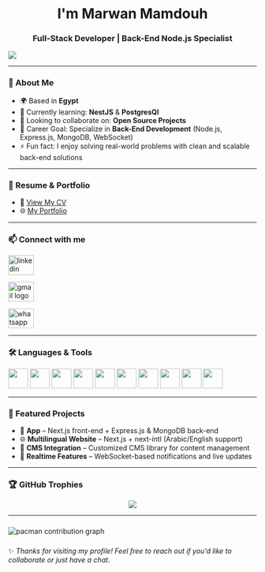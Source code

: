 <h1 align="center">I'm Marwan Mamdouh</h1>
<h3 align="center">Full-Stack Developer | Back-End Node.js Specialist</h3>

<div align="left">
  <img src="https://visitor-badge.laobi.icu/badge?page_id=Marwan-Mamdoud.Marwan-Mamdoud&left_color=darkgray&left_text=Profile%20views"  />
</div>


---

### 🚀 About Me  
- 🌍 Based in **Egypt**  
- 🌱 Currently learning: **NestJS** & **PostgresQl**  
- 👯 Looking to collaborate on: **Open Source Projects**  
- 🎯 Career Goal: Specialize in **Back-End Development** (Node.js, Express.js, MongoDB, WebSocket)  
- ⚡ Fun fact: I enjoy solving real-world problems with clean and scalable back-end solutions  

---

### 📄 Resume & Portfolio  
- 📑 [View My CV](https://drive.google.com/file/d/1E19OM1rYasePulWnPbDabAKBRSK5lZRL/view?usp=drive_link)  
- 🌐 [My Portfolio](https://poortfolio-nu.vercel.app/)  

---

### 📫 Connect with me  
<p align="left">
<a href="https://www.linkedin.com/in/marwan-mamdouh-full-stack/" target="blank">  <img src="https://raw.githubusercontent.com/maurodesouza/profile-readme-generator/master/src/assets/icons/social/linkedin/default.svg" width="52" height="40" alt="linkedin logo"  />
</a>
  
<a href="mailto:marwanmamdouh159@gmail.com" target="blank">  <img src="https://raw.githubusercontent.com/maurodesouza/profile-readme-generator/master/src/assets/icons/social/gmail/default.svg" width="52" height="40" alt="gmail logo"  />
</a>

<a href="https://wa.me/+201274847904" target="blank"><img src="https://raw.githubusercontent.com/maurodesouza/profile-readme-generator/master/src/assets/icons/social/whatsapp/default.svg" width="52" height="40" alt="whatsapp logo"  />
</a>
</p>

---

### 🛠️ Languages & Tools  
<p align="left"> 
<img src="https://cdn.jsdelivr.net/gh/devicons/devicon/icons/javascript/javascript-original.svg" width="40" height="40"/> 
<img src="https://cdn.jsdelivr.net/gh/devicons/devicon/icons/typescript/typescript-original.svg" width="40" height="40"/>
<img src="https://cdn.jsdelivr.net/gh/devicons/devicon/icons/nodejs/nodejs-original.svg" width="40" height="40"/> 
<img src="https://cdn.jsdelivr.net/gh/devicons/devicon/icons/express/express-original.svg" width="40" height="40"/> 
<img src="https://cdn.jsdelivr.net/gh/devicons/devicon/icons/mongodb/mongodb-original.svg" width="40" height="40"/> 
<img src="https://cdn.jsdelivr.net/gh/devicons/devicon/icons/react/react-original.svg" width="40" height="40"/> 
<img src="https://cdn.jsdelivr.net/gh/devicons/devicon/icons/nextjs/nextjs-original.svg" width="40" height="40"/> 
<img src="https://cdn.jsdelivr.net/gh/devicons/devicon/icons/tailwindcss/tailwindcss-original.svg" width="40" height="40"/> 
<img src="https://cdn.jsdelivr.net/gh/devicons/devicon/icons/git/git-original.svg" width="40" height="40"/> 
<img src="https://cdn.jsdelivr.net/gh/devicons/devicon/icons/docker/docker-original.svg" width="40" height="40"/> 
</p>

---

### 📂 Featured Projects  
- 🛒 **App** – Next.js front-end + Express.js & MongoDB back-end  
- 🌐 **Multilingual Website** – Next.js + next-intl (Arabic/English support)  
- 📝 **CMS Integration** – Customized CMS library for content management  
- 🔔 **Realtime Features** – WebSocket-based notifications and live updates  

---

### 🏆 GitHub Trophies  
<p align="center">
  <img src="https://github-profile-trophy.vercel.app/?username=MarwanMamdouh&theme=radical&no-frame=true&no-bg=true&margin-w=15" />
</p>

---

###

<picture>
  <source media="(prefers-color-scheme: dark)" srcset="https://raw.githubusercontent.com/Marwan-Mamdoud/Marwan-Mamdoud/output/pacman-contribution-graph-dark.svg">
  <source media="(prefers-color-scheme: light)" srcset="https://raw.githubusercontent.com/Marwan-Mamdoud/Marwan-Mamdoud/output/pacman-contribution-graph.svg">
  <img alt="pacman contribution graph" src="https://raw.githubusercontent.com/Marwan-Mamdoud/Marwan-Mamdoud/output/pacman-contribution-graph.svg">
</picture>

###

✨ *Thanks for visiting my profile! Feel free to reach out if you’d like to collaborate or just have a chat.*
